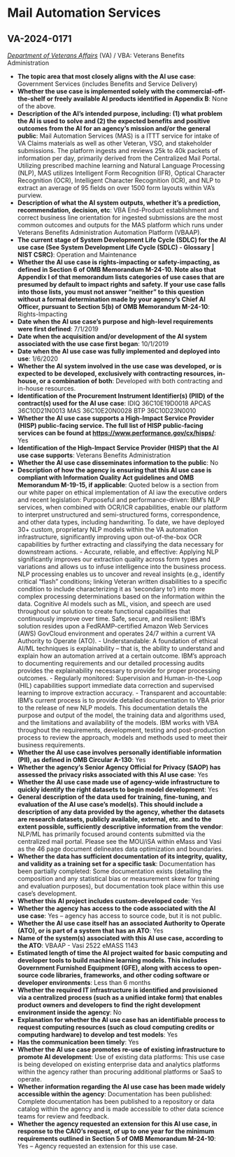 # Mail Automation Services
## VA-2024-0171
_[Department of Veterans Affairs](<../3_agency/Department of Veterans Affairs.md>)_ (VA) / VBA: Veterans Benefits Administration


+ **The topic area that most closely aligns with the AI use case**: Government Services (includes Benefits and Service Delivery)
+ **Whether the use case is implemented solely with the commercial-off-the-shelf or freely available AI products identified in Appendix B**: None of the above.
+ **Description of the AI’s intended purpose, including: (1) what problem the AI is used to solve and (2) the expected benefits and positive outcomes from the AI for an agency’s mission and/or the general public**: Mail Automation Services (MAS) is a ITTT service for intake of VA Claims materials as well as other Veteran, VSO, and stakeholder submissions.  The platform ingests and reviews 25k to 40k packets of information per day, primarily derived from the Centralized Mail Portal.  Utilizing prescribed machine learning and Natural Language Processing (NLP), MAS utilizes Intelligent Form Recognition (IFR), Optical Character Recognition (OCR), Intelligent Character Recognition (ICR), and NLP to extract an average of 95 fields on over 1500 form layouts within VA’s purview.
+ **Description of what the AI system outputs, whether it’s a prediction, recommendation, decision, etc**: VBA End-Product establishment and correct business line orientation for ingested submissions are the most common outcomes and outputs for the MAS platform which runs under Veterans Benefits Administration Automation Platform (VBAAP).
+ **The current stage of System Development Life Cycle (SDLC) for the AI use case (See System Development Life Cycle (SDLC) - Glossary | NIST CSRC)**: Operation and Maintenance
+ **Whether the AI use case is rights-impacting or safety-impacting, as defined in Section 6 of OMB Memorandum M-24-10. Note also that Appendix I of that memorandum lists categories of use cases that are presumed by default to impact rights and safety. If your use case falls into those lists, you must not answer “neither” to this question without a formal determination made by your agency’s Chief AI Officer, pursuant to Section 5(b) of OMB Memorandum M-24-10**: Rights-Impacting
+ **Date when the AI use case’s purpose and high-level requirements were first defined**: 7/1/2019
+ **Date when the acquisition and/or development of the AI system associated with the use case first began**: 10/1/2019
+ **Date when the AI use case was fully implemented and deployed into use**: 1/6/2020
+ **Whether the AI system involved in the use case was developed, or is expected to be developed, exclusively with contracting resources, in-house, or a combination of both**: Developed with both contracting and in-house resources.
+ **Identification of the Procurement Instrument Identifier(s) (PIID) of the contract(s) used for the AI use case**: IDIQ 36C10E19D0018   APCAS 36C10D21N0013   MAS 36C10E20N0028   BTP 36C10D23N0010
+ **Whether the AI use case supports a High-Impact Service Provider (HISP) public-facing service. The full list of HISP public-facing services can be found at https://www.performance.gov/cx/hisps/**: Yes
+ **Identification of the High-Impact Service Provider (HISP) that the AI use case supports**: Veterans Benefits Administration
+ **Whether the AI use case disseminates information to the public**: No
+ **Description of how the agency is ensuring that this AI use case is compliant with Information Quality Act guidelines and OMB Memorandum M-19-15, if applicable**: Quoted below is a section from our white paper on ethical implementation of AI iaw the executive orders and recent legislation: Purposeful and performance-driven: IBM’s NLP services, when combined with OCR/ICR capabilities, enable our platform to interpret unstructured and semi-structured forms, correspondence, and other data types, including handwriting. To date, we have deployed 30+ custom, proprietary NLP models within the VA automation infrastructure, significantly improving upon out-of-the-box OCR capabilities by further extracting and classifying the data necessary for downstream actions. - Accurate, reliable, and effective: Applying NLP significantly improves our extraction quality across form types and variations and allows us to infuse intelligence into the business process. NLP processing enables us to uncover and reveal insights (e.g., identify critical “flash” conditions; linking Veteran written disabilities to a specific condition to include characterizing it as ‘secondary to’) into more complex processing determinations based on the information within the data. Cognitive AI models such as ML, vision, and speech are used throughout our solution to create functional capabilities that continuously improve over time. Safe, secure, and resilient: IBM’s solution resides upon a FedRAMP-certified Amazon Web Services (AWS) GovCloud environment and operates 24/7 within a current VA Authority to Operate (ATO). - Understandable: A foundation of ethical AI/ML techniques is explainability – that is, the ability to understand and explain how an automation arrived at a certain outcome. IBM’s approach to documenting requirements and our detailed processing audits provides the explainability necessary to provide for proper processing outcomes. - Regularly monitored: Supervision and Human-in-the-Loop (HIL) capabilities support immediate data correction and supervised learning to improve extraction accuracy. - Transparent and accountable: IBM’s current process is to provide detailed documentation to VBA prior to the release of new NLP models. This documentation details the purpose and output of the model, the training data and algorithms used, and the limitations and availability of the models. IBM works with VBA throughout the requirements, development, testing and post-production process to review the approach, models and methods used to meet their business requirements.
+ **Whether the AI use case involves personally identifiable information (PII), as defined in OMB Circular A-130**: Yes
+ **Whether the agency’s Senior Agency Official for Privacy (SAOP) has assessed the privacy risks associated with this AI use case**: Yes
+ **Whether the AI use case made use of agency-wide infrastructure to quickly identify the right datasets to begin model development**: Yes
+ **General description of the data used for training, fine-tuning, and evaluation of the AI use case’s model(s). This should include a description of any data provided by the agency, whether the datasets are research datasets, publicly available, external, etc. and to the extent possible, sufficiently descriptive information from the vendor**: NLP/ML has primarily focused around contents submitted via the centralized mail portal.  Please see the MOU/iSA within eMass and Vasi as the 46 page document delineates data optimization and boundaries.
+ **Whether the data has sufficient documentation of its integrity, quality, and validity as a training set for a specific task**: Documentation has been partially completed: Some documentation exists (detailing the composition and any statistical bias or measurement skew for training and evaluation purposes), but documentation took place within this use case’s development.
+ **Whether this AI project includes custom-developed code**: Yes
+ **Whether the agency has access to the code associated with the AI use case**: Yes – agency has access to source code, but it is not public.
+ **Whether the AI use case itself has an associated Authority to Operate (ATO), or is part of a system that has an ATO**: Yes
+ **Name of the system(s) associated with this AI use case, according to the ATO**: VBAAP - Vasi 2522 eMASS 1143
+ **Estimated length of time the AI project waited for basic computing and developer tools to build machine learning models. This includes Government Furnished Equipment (GFE), along with access to open-source code libraries, frameworks, and other coding software or developer environments**: Less than 6 months
+ **Whether the required IT infrastructure is identified and provisioned via a centralized process (such as a unified intake form) that enables product owners and developers to find the right development environment inside the agency**: No
+ **Explanation for whether the AI use case has an identifiable process to request computing resources (such as cloud computing credits or computing hardware) to develop and test models**: Yes
+ **Has the communication been timely**: Yes
+ **Whether the AI use case promotes re-use of existing infrastructure to promote AI development**: Use of existing data platforms: This use case is being developed on existing enterprise data and analytics platforms within the agency rather than procuring additional platforms or SaaS to operate.
+ **Whether information regarding the AI use case has been made widely accessible within the agency**: Documentation has been published: Complete documentation has been published to a repository or data catalog within the agency and is made accessible to other data science teams for review and feedback.
+ **Whether the agency requested an extension for this AI use case, in response to the CAIO’s request, of up to one year for the minimum requirements outlined in Section 5 of OMB Memorandum M-24-10**: Yes – Agency requested an extension for this use case.